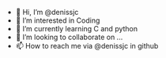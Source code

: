 - 👋 Hi, I’m @denissjc
- 👀 I’m interested in Coding
- 🌱 I’m currently learning C and python
- 💞️ I’m looking to collaborate on ...
- 📫 How to reach me via @denissjc in github

<!---
denissjc/denissjc is a ✨ special ✨ repository because its `README.md` (this file) appears on your GitHub profile.
You can click the Preview link to take a look at your changes.
--->
